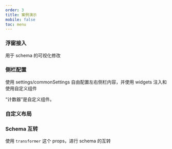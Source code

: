 ```yaml
---
order: 3
title: 案例演示
mobile: false
toc: menu
---
```


### 浮窗接入

用于 schema 的可视化修改

<code src='./demo/modal.jsx'></code>

### 侧栏配置

使用 settings/commonSettings 自由配置左右侧栏内容，并使用 widgets 注入和使用自定义组件

“计数器”是自定义组件。

<code src='./demo/settings.jsx'></code>

### 自定义布局

<code src='./demo/layout.jsx'></code>

### Schema 互转

使用 `transformer` 这个 props，进行 schema 的互转

<code src='./demo/transformer.jsx'></code>
